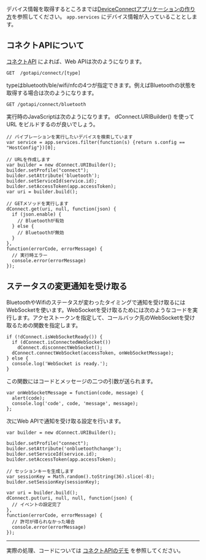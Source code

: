 デバイス情報を取得するところまでは[DeviceConnectアプリケーションの作り方](/javascript/basic/)を参照してください。 `app.services` にデバイス情報が入っていることとします。

## コネクトAPIについて

[コネクトAPI](/webapi/connect/) によれば、Web APIは次のようになります。

```
GET  /gotapi/connect/[type]
```

typeはbluetooth/ble/wifi/nfcの4つが指定できます。例えばBluetoothの状態を取得する場合は次のようになります。

```
GET /gotapi/connect/bluetooth
```

実行時のJavaScriptは次のようになります。 dConnect.URIBuilder() を使って URL をビルドするのが良いでしょう。

```
// バイブレーションを実行したいデバイスを検索しています
var service = app.services.filter(function(s) {return s.config == "HostConfig"})[0];

// URLを作成します
var builder = new dConnect.URIBuilder();
builder.setProfile("connect");
builder.setAttribute('bluetooth');
builder.setServiceId(service.id);
builder.setAccessToken(app.accessToken);
var uri = builder.build();

// GETメソッドを実行します
dConnect.get(uri, null, function(json) {
  if (json.enable) {
    // Bluetoothが有効
  } else {
    // Bluetoothが無効
  }
},
function(errorCode, errorMessage) {
  // 実行時エラー
  console.error(errorMessage)
});
```

## ステータスの変更通知を受け取る

BluetoothやWifiのステータスが変わったタイミングで通知を受け取るにはWebSocketを使います。WebSocketを受け取るためには次のようなコードを実行します。アクセストークンを指定して、コールバック先のWebSocketを受け取るための関数を指定します。

```
if (!dConnect.isWebSocketReady()) {
  if (dConnect.isConnectedWebSocket())
    dConnect.disconnectWebSocket();
  dConnect.connectWebSocket(accessToken, onWebSocketMessage);
} else {
  console.log('WebSocket is ready.');
}
```

この関数にはコードとメッセージの二つの引数が送られます。

```
var onWebSocketMessage = function(code, message) {
  alert(code);
  console.log('code', code, 'message', message);
};
```

次にWeb APIで通知を受け取る設定を行います。

```
var builder = new dConnect.URIBuilder();

builder.setProfile("connect");
builder.setAttribute('onbluetoothchange');
builder.setServiceId(service.id);
builder.setAccessToken(app.accessToken);

// セッションキーを生成します
var sessionKey = Math.random().toString(36).slice(-8);
builder.setSessionKey(sessionKey);

var uri = builder.build();
dConnect.put(uri, null, null, function(json) {
  // イベントの設定完了
},
function(errorCode, errorMessage) {
  // 許可が得られなかった場合
  console.error(errorMessage)
});
```

----

実際の処理、コードについては [コネクトAPIのデモ](/javascript/examples/connect/) を参照してください。

